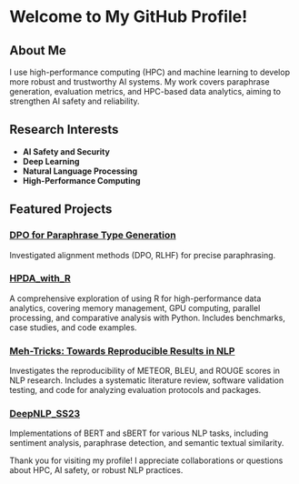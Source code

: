 # Welcome to My GitHub Profile!

## About Me

I use high-performance computing (HPC) and machine learning to develop more robust and trustworthy AI systems. My work covers paraphrase generation, evaluation metrics, and HPC-based data analytics, aiming to strengthen AI safety and reliability.

## Research Interests

- **AI Safety and Security**
- **Deep Learning**
- **Natural Language Processing**
- **High-Performance Computing**

## Featured Projects

### [DPO for Paraphrase Type Generation](https://github.com/cluebbers/dpo-rlhf-paraphrase-types)
Investigated alignment methods (DPO, RLHF) for precise paraphrasing.

### [HPDA_with_R](https://github.com/cluebbers/Using_R_for_HPDA)
A comprehensive exploration of using R for high-performance data analytics, covering memory management, GPU computing, parallel processing, and comparative analysis with Python. Includes benchmarks, case studies, and code examples.

### [Meh-Tricks: Towards Reproducible Results in NLP](https://github.com/cluebbers/Reproducibility-METEOR-NLP)
Investigates the reproducibility of METEOR, BLEU, and ROUGE scores in NLP research. Includes a systematic literature review, software validation testing, and code for analyzing evaluation protocols and packages.

### [DeepNLP_SS23](https://github.com/cluebbers/NLP_DeepLearning_Spring2023)
Implementations of BERT and sBERT for various NLP tasks, including sentiment analysis, paraphrase detection, and semantic textual similarity.

Thank you for visiting my profile! I appreciate collaborations or questions about HPC, AI safety, or robust NLP practices.
